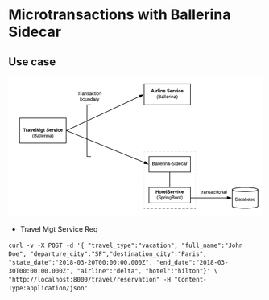 # Microtransactions with Ballerina Sidecar


## Use case


![Ballerina Microtransactions with Spring Boot](images/transactions.png "Ballerina Microtransactions with Spring Boot")


 

- Travel Mgt Service Req 

`` curl -v -X POST -d '{ "travel_type":"vacation", "full_name":"John Doe", "departure_city":"SF","destination_city":"Paris", "state_date":"2018-03-20T00:00:00.000Z", "end_date":"2018-03-30T00:00:00.000Z", "airline":"delta", "hotel":"hilton"}' \
 "http://localhost:8000/travel/reservation" -H "Content-Type:application/json"  ``